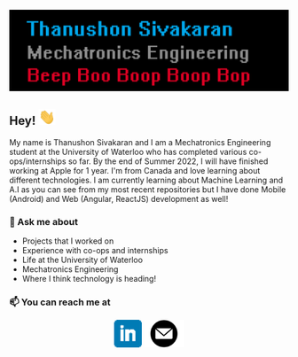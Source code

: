 [![Banner](https://github.com/thanusiv/thanusiv/blob/master/assets/header/header.png)](https://github.com/thanusiv/thanusiv/blob/master/assets/header/header.png)

## Hey! <img src="https://github.com/thanusiv/thanusiv/blob/master/assets/gifs/wave.gif" width="30px">

My name is Thanushon Sivakaran and I am a Mechatronics Engineering student at the University of Waterloo who has completed various co-ops/internships so far. By the end of Summer 2022, I will have finished working at Apple for 1 year. I'm from Canada and love learning about different technologies. I am currently learning about Machine Learning and A.I as you can see from my most recent repositories but I have done Mobile (Android) and Web (Angular, ReactJS) development as well!

### 💬 Ask me about
- Projects that I worked on
- Experience with co-ops and internships
- Life at the University of Waterloo
- Mechatronics Engineering
- Where I think technology is heading!

### 📫 You can reach me at 

<p align='center'>
<a href="https://www.linkedin.com/in/thanushonsiva/"><img height="50" src="https://github.com/thanusiv/thanusiv/blob/master/assets/icons/linkedin.png?raw=true"></a>
<a href="mailto:tsivakar@uwaterloo.ca"> <img height="50" src="https://github.com/thanusiv/thanusiv/blob/master/assets/icons/mail.png?raw=true"></a>
</p>


<!--
**thanusiv/thanusiv** is a ✨ _special_ ✨ repository because its `README.md` (this file) appears on your GitHub profile.

Here are some ideas to get you started:

- 🔭 I’m currently working on ...
- 🌱 I’m currently learning ...
- 👯 I’m looking to collaborate on ...
- 🤔 I’m looking for help with ...
- 💬 Ask me about ...
- 📫 How to reach me: ...
- 😄 Pronouns: ...
- ⚡ Fun fact: ...
-->
